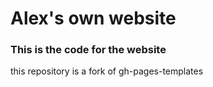 # Alex's own website

### This is the code for the website

this repository is a fork of gh-pages-templates


